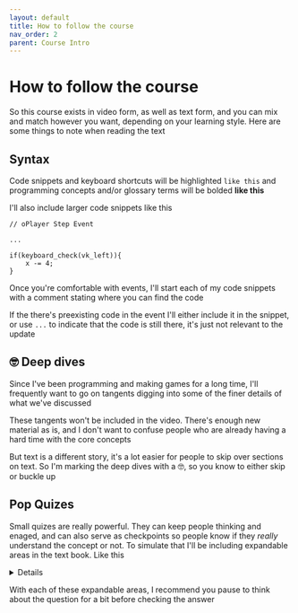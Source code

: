 ```yaml
---
layout: default
title: How to follow the course
nav_order: 2
parent: Course Intro
---
```


# How to follow the course

So this course exists in video form, as well as text form, and you can mix and match however you want, depending on your learning style. Here are some things to note when reading the text

## Syntax

Code snippets and keyboard shortcuts will be highlighted ``like this`` and programming concepts and/or glossary terms will be bolded **like this**

I'll also include larger code snippets like this

```
// oPlayer Step Event

...

if(keyboard_check(vk_left)){
    x -= 4;
}
```

Once you're comfortable with events, I'll start each of my code snippets with a comment stating where you can find the code

If the there's preexisting code in the event I'll either include it in the snippet, or use ``...`` to indicate that the code is still there, it's just not relevant to the update

## 🤓 Deep dives

Since I've been programming and making games for a long time, I'll frequently want to go on tangents digging into some of the finer details of what we've discussed

These tangents won't be included in the video. There's enough new material as is, and I don't want to confuse people who are already having a hard time with the core concepts

But text is a different story, it's a lot easier for people to skip over sections on text. So I'm marking the deep dives with a 🤓, so you know to either skip or buckle up

## Pop Quizes

Small quizes are really powerful. They can keep people thinking and enaged, and can also serve as checkpoints so people know if they *really* understand the concept or not. To simulate that I'll be including expandable areas in the text book. Like this

<details data-summary="What does 🤓 mean in the text book?" markdown="1">

It means I'm about to go into a deep dive on the tangential topic, but you should only read these blurbs if they're interesting to you. If you're not in the mood please skip 🙂

(See what I did there, I did a meta thing 😉)

</details>

With each of these expandable areas, I recommend you pause to think about the question for a bit before checking the answer
